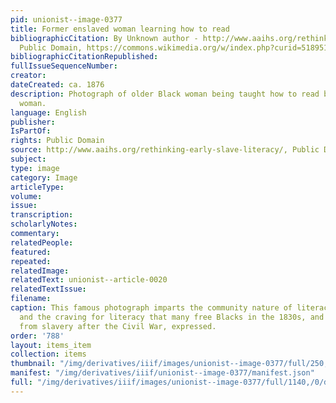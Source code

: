 ```yaml
---
pid: unionist--image-0377
title: Former enslaved woman learning how to read
bibliographicCitation: By Unknown author - http://www.aaihs.org/rethinking-early-slave-literacy/,
  Public Domain, https://commons.wikimedia.org/w/index.php?curid=51895148
bibliographicCitationRepublished: 
fullIssueSequenceNumber: 
creator: 
dateCreated: ca. 1876
description: Photograph of older Black woman being taught how to read by younger Black
  woman.
language: English
publisher: 
IsPartOf: 
rights: Public Domain
source: http://www.aaihs.org/rethinking-early-slave-literacy/, Public Domain, https://commons.wikimedia.org/w/index.php?curid=51895148
subject: 
type: image
category: Image
articleType: 
volume: 
issue: 
transcription: 
scholarlyNotes: 
commentary: 
relatedPeople: 
featured: 
repeated: 
relatedImage: 
relatedText: unionist--article-0020
relatedTextIssue: 
filename: 
caption: This famous photograph imparts the community nature of literacy as a skill,
  and the craving for literacy that many free Blacks in the 1830s, and those released
  from slavery after the Civil War, expressed.
order: '788'
layout: items_item
collection: items
thumbnail: "/img/derivatives/iiif/images/unionist--image-0377/full/250,/0/default.jpg"
manifest: "/img/derivatives/iiif/unionist--image-0377/manifest.json"
full: "/img/derivatives/iiif/images/unionist--image-0377/full/1140,/0/default.jpg"
---
```

